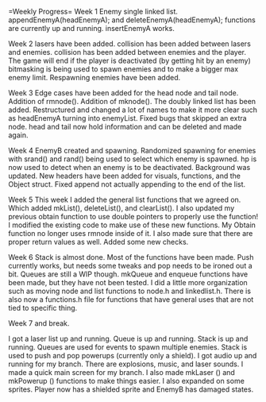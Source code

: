 =Weekly Progress=
Week 1
Enemy single linked list.
appendEnemyA(headEnemyA); and deleteEnemyA(headEnemyA); functions are currently up and running.
insertEnemyA works.




Week 2
lasers have been added.
collision has been added between lasers and enemies.
collision has been added between enemies and the player.
The game will end if the player is deactivated (by getting hit by an enemy)
bitmasking is being used to spawn enemies and to make a bigger max enemy limit. 
Respawning enemies have been added.



Week 3
Edge cases have been added for the head node and tail node. Addition of rmnode(). Addition of mknode(). The doubly linked list has been added. Restructured and changed 
a lot of names to make it more clear such as headEnemyA turning into enemyList. Fixed bugs that skipped an extra node.
head and tail now hold information and can be deleted and made again.



Week 4
EnemyB created and spawning. Randomized spawning for enemies with srand() and rand() being used to select which enemy is spawned. 
hp is now used to detect when an enemy is to be deactivated. Background was updated. New headers have been added for visuals, functions, and the Object struct.
Fixed append not actually appending to the end of the list.


Week 5
This week I added the general list functions that we agreed on. Which added mkList(), deleteList(), and clearList(). I also updated my previous obtain function to use double pointers to properly use the function! I modified the existing code to make use of these new functions. My Obtain function no longer uses rmnode inside of it. I also made sure that there are proper return values as well. Added some new checks.


Week 6
Stack is almost done. Most of the functions have been made. Push currently works, but needs some tweaks and pop needs to be ironed out a bit. Queues are still a WIP though. mkQueue and enqueue functions have been made, but they have not been tested. I did a little more organization such as moving node and list functions to node.h and linkedlist.h. There is also now a functions.h file for functions that have general uses that are not tied to specific thing.


Week 7 and break.

I got a laser list up and running. Queue is up and running. Stack is up and running. Queues are used for events to spawn multiple enemies. Stack is used to push and pop
powerups (currently only a shield). I got audio up and running for my branch. There are explosions, music, and laser sounds. I made a quick main screen for my branch.
I also made mkLaser () and mkPowerup () functions to make things easier. I also expanded on some sprites. Player now has a shielded sprite and EnemyB has damaged states.

